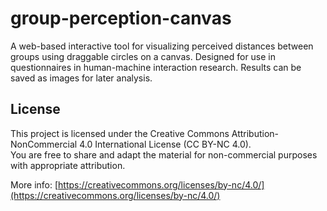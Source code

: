 # group-perception-canvas
A web-based interactive tool for visualizing perceived distances between groups using draggable circles on a canvas. Designed for use in questionnaires in human-machine interaction research. Results can be saved as images for later analysis.


## License

This project is licensed under the Creative Commons Attribution-NonCommercial 4.0 International License (CC BY-NC 4.0).  
You are free to share and adapt the material for non-commercial purposes with appropriate attribution.

More info: [https://creativecommons.org/licenses/by-nc/4.0/](https://creativecommons.org/licenses/by-nc/4.0/)
